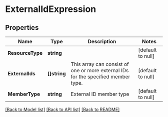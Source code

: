# ExternalIdExpression

## Properties
Name | Type | Description | Notes
------------ | ------------- | ------------- | -------------
**ResourceType** | **string** |  | [default to null]
**ExternalIds** | **[]string** | This array can consist of one or more external IDs for the specified member type. | [default to null]
**MemberType** | **string** | External ID member type | [default to null]

[[Back to Model list]](../README.md#documentation-for-models) [[Back to API list]](../README.md#documentation-for-api-endpoints) [[Back to README]](../README.md)

